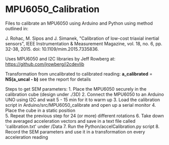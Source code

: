 # MPU6050_Calibration
Files to calibrate an MPU6050 using Arduino and Python using method outlined in:

J. Rohac, M. Sipos and J. Simanek, "Calibration of low-cost triaxial inertial sensors", IEEE Instrumentation \& Measurement Magazine, vol. 18, no. 6, pp. 32-38, 2015. doi: 10.1109/mim.2015.7335836.

Uses MPU6050 and I2C libraries by Jeff Rowberg at: https://github.com/jrowberg/i2cdevlib

Transformation from uncalibrated to calibrated reading: **a_calibrated** = **NS(a_uncal - b)** see the report for details 

Steps to get SEM parameters:
    1. Place the MPU6050 securely in the calibration cube  (design under ./3D)
    2. Connect the MPU6050 to an Arduino UNO using I2C and wait 5 - 15 min for it to warm up
    3. Load the calibration script in Arduino/src/MPU6050_calibrate and open up a serial monitor
    4. Place the cube in a static position  
    5. Repeat the previous step for 24 (or more) different rotations 
    6. Take down the averaged acceleration vectors and save in a text file called 'calibration.txt' under /Data
    7. Run the Python/accelCalibration.py script
    8. Record the SEM parameters and use it in a transformation on every acceleration reading
    
